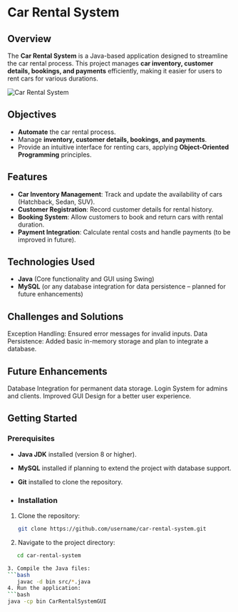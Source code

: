 # Car Rental System

## Overview
The **Car Rental System** is a Java-based application designed to streamline the car rental process. This project manages **car inventory, customer details, bookings, and payments** efficiently, making it easier for users to rent cars for various durations.

![Car Rental System](car-rental.png) <!-- Add a relevant image path here if available -->

## Objectives
- **Automate** the car rental process.
- Manage **inventory, customer details, bookings, and payments**.
- Provide an intuitive interface for renting cars, applying **Object-Oriented Programming** principles.

## Features
- **Car Inventory Management**: Track and update the availability of cars (Hatchback, Sedan, SUV).
- **Customer Registration**: Record customer details for rental history.
- **Booking System**: Allow customers to book and return cars with rental duration.
- **Payment Integration**: Calculate rental costs and handle payments (to be improved in future).

## Technologies Used
- **Java** (Core functionality and GUI using Swing)
- **MySQL** (or any database integration for data persistence – planned for future enhancements)

## Challenges and Solutions
Exception Handling: Ensured error messages for invalid inputs.
Data Persistence: Added basic in-memory storage and plan to integrate a database.

## Future Enhancements
Database Integration for permanent data storage.
Login System for admins and clients.
Improved GUI Design for a better user experience.

## Getting Started

### Prerequisites
- **Java JDK** installed (version 8 or higher).
- **MySQL** installed if planning to extend the project with database support.
- **Git** installed to clone the repository.
  
- ### Installation
1. Clone the repository:
   ```bash
   git clone https://github.com/username/car-rental-system.git

2. Navigate to the project directory:
```bash
   cd car-rental-system

3. Compile the Java files:
```bash
   javac -d bin src/*.java
4. Run the application:
```bash
java -cp bin CarRentalSystemGUI



